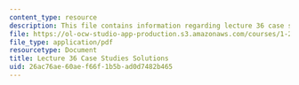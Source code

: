 ```yaml
---
content_type: resource
description: This file contains information regarding lecture 36 case study solutions.
file: https://ol-ocw-studio-app-production.s3.amazonaws.com/courses/1-264j-database-internet-and-systems-integration-technologies-fall-2013/26ac76ae60aef66f1b5bad0d7482b465_MIT1_264JF13_L36_case_sol.pdf
file_type: application/pdf
resourcetype: Document
title: Lecture 36 Case Studies Solutions
uid: 26ac76ae-60ae-f66f-1b5b-ad0d7482b465
---
```

